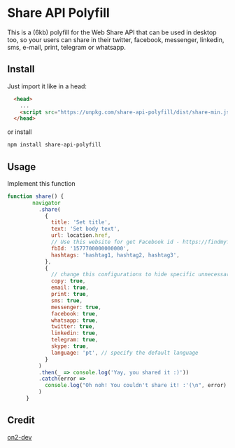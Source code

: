 
# Share API Polyfill

This is a (6kb) polyfill for the Web Share API that can be used in desktop too, so your users can share in their twitter, facebook, messenger, linkedin, sms, e-mail, print, telegram or whatsapp.

## Install

Just import it like in a head:

```html
  <head>
    ...
    <script src="https://unpkg.com/share-api-polyfill/dist/share-min.js"></script>
  </head>
```
or install

```bash
npm install share-api-polyfill
```

## Usage

Implement this function

```javascript
function share() {
        navigator
          .share(
            {
              title: 'Set title',
              text: 'Set body text',
              url: location.href,
              // Use this website for get Facebook id - https://findmyfbid.in/
              fbId: '1577700000000000',
              hashtags: 'hashtag1, hashtag2, hashtag3',
            },
            {
              // change this configurations to hide specific unnecessary icons
              copy: true,
              email: true,
              print: true,
              sms: true,
              messenger: true,
              facebook: true,
              whatsapp: true,
              twitter: true,
              linkedin: true,
              telegram: true,
              skype: true,
              language: 'pt', // specify the default language
            }
          )
          .then(_ => console.log('Yay, you shared it :)'))
          .catch(error =>
            console.log("Oh noh! You couldn't share it! :'(\n", error)
          )
      }
```
## Credit

[on2-dev](https://github.com/on2-dev/share-api-polyfill)

  